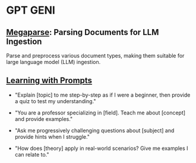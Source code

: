 # GPT GENI

## [Megaparse](https://www.marktechpost.com/2024/12/03/meet-megaparse-an-open-source-ai-tool-for-parsing-various-types-of-documents-for-llm-ingestion/): Parsing Documents for LLM Ingestion

Parse and preprocess various document types, making them suitable for large language model (LLM) ingestion. 

## [Learning with Prompts](https://www.reddit.com/r/ChatGPTPromptGenius/comments/1h74mk8/actually_a_good_way_to_learn/?share_id=J9YTb2uqDzAXVyhmU7DeM&utm_content=1&utm_medium=android_app&utm_name=androidcss&utm_source=share&utm_term=20)

- "Explain [topic] to me step-by-step as if I were a beginner, then provide a quiz to test my understanding."

- "You are a professor specializing in [field]. Teach me about [concept] and provide examples."

- "Ask me progressively challenging questions about [subject] and provide hints when I struggle."

- "How does [theory] apply in real-world scenarios? Give me examples I can relate to."
